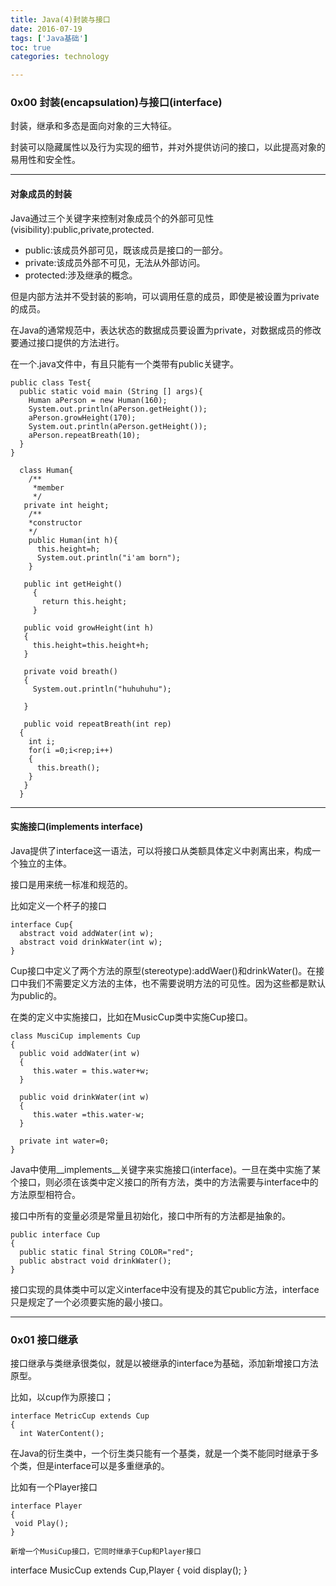 ```yaml
---
title: Java(4)封装与接口
date: 2016-07-19
tags: ['Java基础']
toc: true
categories: technology

---
```

### 0x00 封装(encapsulation)与接口(interface)

封装，继承和多态是面向对象的三大特征。

封装可以隐藏属性以及行为实现的细节，并对外提供访问的接口，以此提高对象的易用性和安全性。

---
#### 对象成员的封装

Java通过三个关键字来控制对象成员个的外部可见性(visibility):public,private,protected.

* public:该成员外部可见，既该成员是接口的一部分。
* private:该成员外部不可见，无法从外部访问。
* protected:涉及继承的概念。

但是内部方法并不受封装的影响，可以调用任意的成员，即使是被设置为private的成员。

在Java的通常规范中，表达状态的数据成员要设置为private，对数据成员的修改要通过接口提供的方法进行。

在一个.java文件中，有且只能有一个类带有public关键字。

```
public class Test{
  public static void main (String [] args){
    Human aPerson = new Human(160);
    System.out.println(aPerson.getHeight());
    aPerson.growHeight(170);
    System.out.println(aPerson.getHeight());
    aPerson.repeatBreath(10);
  }
}
  
  class Human{
    /**
     *member
     */
   private int height;
    /**
    *constructor
    */
    public Human(int h){
      this.height=h;
      System.out.println("i'am born");
    }

   public int getHeight()
     {
       return this.height;
     }

   public void growHeight(int h)
   {
     this.height=this.height+h;
   }

   private void breath()
   {
     System.out.println("huhuhuhu");

   }

   public void repeatBreath(int rep)
  {
    int i;
    for(i =0;i<rep;i++)
    {
      this.breath();
    }
   }
  }
```

---
#### 实施接口(implements interface)


Java提供了interface这一语法，可以将接口从类额具体定义中剥离出来，构成一个独立的主体。

接口是用来统一标准和规范的。


比如定义一个杯子的接口

```
interface Cup{
  abstract void addWater(int w);
  abstract void drinkWater(int w);
}
```

Cup接口中定义了两个方法的原型(stereotype):addWaer()和drinkWater()。在接口中我们不需要定义方法的主体，也不需要说明方法的可见性。因为这些都是默认为public的。

在类的定义中实施接口，比如在MusicCup类中实施Cup接口。

```
class MusciCup implements Cup
{
  public void addWater(int w)
  {
     this.water = this.water+w;
  }

  public void drinkWater(int w)
  {
     this.water =this.water-w;
  }
  
  private int water=0;
}
```

Java中使用__implements__关键字来实施接口(interface)。一旦在类中实施了某个接口，则必须在该类中定义接口的所有方法，类中的方法需要与interface中的方法原型相符合。

接口中所有的变量必须是常量且初始化，接口中所有的方法都是抽象的。

```
public interface Cup
{
  public static final String COLOR="red";
  public abstract void drinkWater();
}
```

接口实现的具体类中可以定义interface中没有提及的其它public方法，interface只是规定了一个必须要实施的最小接口。


---
### 0x01 接口继承
接口继承与类继承很类似，就是以被继承的interface为基础，添加新增接口方法原型。

比如，以cup作为原接口；

```
interface MetricCup extends Cup
{
  int WaterContent();
```

在Java的衍生类中，一个衍生类只能有一个基类，就是一个类不能同时继承于多个类，但是interface可以是多重继承的。

比如有一个Player接口

 ```
interface Player
{
  void Play();
}

新增一个MusiCup接口，它同时继承于Cup和Player接口

```
interface MusicCup extends Cup,Player
{
  void display();
}
```


